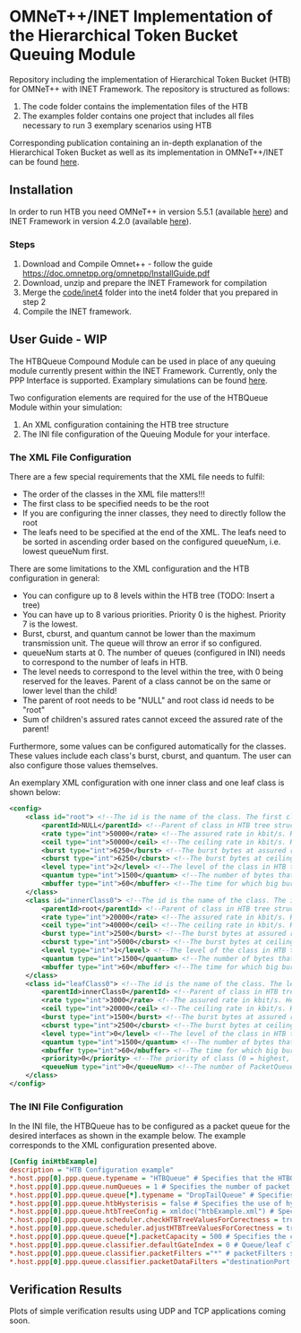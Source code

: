 # OMNeT++/INET Implementation of the Hierarchical Token Bucket Queuing Module

Repository including the implementation of Hierarchical Token Bucket (HTB) for OMNeT++ with INET Framework. The repository is structured as follows:
1. The code folder contains the implementation files of the HTB
2. The examples folder contains one project that includes all files necessary to run 3 exemplary scenarios using HTB

Corresponding publication containing an in-depth explanation of the Hierarchical Token Bucket as well as its implementation in OMNeT++/INET can be found [here](https://summit.omnetpp.org/2021/assets/pdf/OMNeT_2021_paper_8.pdf).

## Installation

In order to run HTB you need OMNeT++ in version 5.5.1 (available [here](https://omnetpp.org/download/old)) and INET Framework in version 4.2.0 (available [here](https://github.com/inet-framework/inet/releases/tag/v4.2.0)).

### Steps
1. Download and Compile Omnet++ - follow the guide https://doc.omnetpp.org/omnetpp/InstallGuide.pdf
2. Download, unzip and prepare the INET Framework for compilation
3. Merge the [code/inet4](code/inet4) folder into the inet4 folder that you prepared in step 2
4. Compile the INET framework.

## User Guide - WIP
The HTBQueue Compound Module can be used in place of any queuing module currently present within the INET Framework. Currently, only the PPP Interface is supported.
Examplary simulations can be found [here](examples/simulations).

Two configuration elements are required for the use of the HTBQueue Module within your simulation:
1. An XML configuration containing the HTB tree structure
2. The INI file configuration of the Queuing Module for your interface.

### The XML File Configuration
There are a few special requirements that the XML file needs to fulfil:
- The order of the classes in the XML file matters!!!
- The first class to be specified needs to be the root
- If you are configuring the inner classes, they need to directly follow the root
- The leafs need to be specified at the end of the XML. The leafs need to be sorted in ascending order based on the configured queueNum, i.e. lowest queueNum first.

There are some limitations to the XML configuration and the HTB configuration in general:
- You can configure up to 8 levels within the HTB tree (TODO: Insert a tree)
- You can have up to 8 various priorities. Priority 0 is the highest. Priority 7 is the lowest.
- Burst, cburst, and quantum cannot be lower than the maximum transmission unit. The queue will throw an error if so configured.
- queueNum starts at 0. The number of queues (configured in INI) needs to correspond to the number of leafs in HTB.
- The level needs to correspond to the level within the tree, with 0 being reserved for the leaves. Parent of a class cannot be on the same or lower level than the child!
- The parent of root needs to be "NULL" and root class id needs to be "root"
- Sum of children's assured rates cannot exceed the assured rate of the parent!

Furthermore, some values can be configured automatically for the classes. These values include each class's burst, cburst, and quantum. The user can also configure those values themselves.

An exemplary XML configuration with one inner class and one leaf class is shown below:
```xml
<config>
	<class id="root"> <!--The id is the name of the class. The first class always needs to be called root.-->
		<parentId>NULL</parentId> <!--Parent of class in HTB tree structure. For root always needs to be NULL.-->
		<rate type="int">50000</rate> <!--The assured rate in kbit/s. Here = 50 Mbit/s-->
		<ceil type="int">50000</ceil> <!--The ceiling rate in kbit/s. Here = 50 Mbit/s-->
		<burst type="int">6250</burst> <!--The burst bytes at assured rate. Must not be smaller than MTU. Should not be smaller than rate/8000 to allow for 1ms of transmit time-->
		<cburst type="int">6250</cburst> <!--The burst bytes at ceiling rate. Must not be smaller than MTU. Should not be smaller than ceil/8000 to allow for 1ms of transmit time-->
		<level type="int">2</level> <!--The level of the class in HTB tree hierarchy. For root it has to be above all other classes. In this case = 2-->
		<quantum type="int">1500</quantum> <!--The number of bytes that can be transmitted by a class before the next class is selected for transmission with the deficit round robin algorithm. Used to avoid class starvation.-->
		<mbuffer type="int">60</mbuffer> <!--The time for which big burst events are remembered in seconds-->
	</class>
	<class id="innerClass0"> <!--The id is the name of the class. The inner classes must always be specified directly after root and before leaves. Inner class needs to have "inner" in it's name!-->
		<parentId>root</parentId> <!--Parent of class in HTB tree structure. For inner can be root or other inner classes that are on a higher level-->
		<rate type="int">20000</rate> <!--The assured rate in kbit/s. Here = 20 Mbit/s-->
		<ceil type="int">40000</ceil> <!--The ceiling rate in kbit/s. Here = 40 Mbit/s-->
		<burst type="int">2500</burst> <!--The burst bytes at assured rate. Must not be smaller than MTU. Should not be smaller than rate/8000 to allow for 1ms of transmit time-->
		<cburst type="int">5000</cburst> <!--The burst bytes at ceiling rate. Must not be smaller than MTU. Should not be smaller than ceil/8000 to allow for 1ms of transmit time-->
		<level type="int">1</level> <!--The level of the class in HTB tree hierarchy. For inner it has to be > 0 and smaller than that of root. In this case = 1-->
		<quantum type="int">1500</quantum> <!--The number of bytes that can be transmitted by a class before the next class is selected for transmission with the deficit round robin algorithm. Used to avoid class starvation.-->
		<mbuffer type="int">60</mbuffer> <!--The time for which big burst events are remembered in seconds-->
	</class>
	<class id="leafClass0"> <!--The id is the name of the class. The leaf classes must always be specified after all inner classes. Leaf class needs to have "leaf" in it's name!-->
		<parentId>innerClass0</parentId> <!--Parent of class in HTB tree structure. For leaf can be root or any inner class-->
		<rate type="int">3000</rate> <!--The assured rate in kbit/s. Here = 3 Mbit/s-->
		<ceil type="int">20000</ceil> <!--The ceiling rate in kbit/s. Here = 20 Mbit/s-->
		<burst type="int">1500</burst> <!--The burst bytes at assured rate. Must not be smaller than MTU. Should not be smaller than rate/8000 to allow for 1ms of transmit time-->
		<cburst type="int">2500</cburst> <!--The burst bytes at ceiling rate. Must not be smaller than MTU. Should not be smaller than ceil/8000 to allow for 1ms of transmit time-->
		<level type="int">0</level> <!--The level of the class in HTB tree hierarchy. For leaf it must be = 0. In this case = 0-->
		<quantum type="int">1500</quantum> <!--The number of bytes that can be transmitted by a class before the next class is selected for transmission with the deficit round robin algorithm. Used to avoid class starvation.-->
		<mbuffer type="int">60</mbuffer> <!--The time for which big burst events are remembered in seconds-->
		<priority>0</priority> <!--The priority of class (0 = highest, 7 = lowest). Can only be specified for leaves and gets inhereted in the hierarhy. Classes with higher prioriy will always have their assured rate satisfied first. Same applies to the borrowed rate.-->
		<queueNum type="int">0</queueNum> <!--The number of PacketQueue configured for interface. Relevant for the classifier and for the HTB to know from which queue packets should be dequeued for the leaf.-->
	</class>
</config>
```

### The INI File Configuration
In the INI file, the HTBQueue has to be configured as a packet queue for the desired interfaces as shown in the example below. The example corresponds to the XML configuration presented above.

```INI
[Config iniHtbExample]
description = "HTB Configuration example"
*.host.ppp[0].ppp.queue.typename = "HTBQueue" # Specifies that the HTBQueue is used on ppp[0] PPP Interface of "host"
*.host.ppp[0].ppp.queue.numQueues = 1 # Specifies the number of packet queues for leaves. Must be equal to the number of leaves in HTB XML
*.host.ppp[0].ppp.queue.queue[*].typename = "DropTailQueue" # Specifies the packet queue type for leaves. Can be any packet queue available in INET
*.host.ppp[0].ppp.queue.htbHysterisis = false # Specifies the use of hysterisis for the HTBScheduler. Default false, not tested with true.
*.host.ppp[0].ppp.queue.htbTreeConfig = xmldoc("htbExample.xml") # Specifies the XML configuration file with the HTB tree structure
*.host.ppp[0].ppp.queue.scheduler.checkHTBTreeValuesForCorectness = true # Enables checks of burst, cburst, and quantum values for each class in XML HTB tree. If true, incorrect values will result in simulation error on initialization.
*.host.ppp[0].ppp.queue.scheduler.adjustHTBTreeValuesForCorectness = true # Enables automatic adjustment of burst, cburst, and quantum values. Will only be applied if set to true and checkHTBTreeValuesForCorectness = false
*.host.ppp[0].ppp.queue.queue[*].packetCapacity = 500 # Specifies the capacity of each leaf queue. Careful if you are specifying packetCapacity for all queues in your simulation. The packet capacity of HTBQueue itself needs to be >= numQueues * packetCapacity of leaf queues.
*.host.ppp[0].ppp.queue.classifier.defaultGateIndex = 0 # Queue/leaf class index into which packets will be classified if none of the filters match.
*.host.ppp[0].ppp.queue.classifier.packetFilters ="*" # packetFilters specification same as in ContentBasedClassifier
*.host.ppp[0].ppp.queue.classifier.packetDataFilters ="destinationPort(1042)" # packetDataFilters specification same as in ContentBasedClassifier. This one means that packets with destination port 1042 will be classified into leaf 0

```

## Verification Results

Plots of simple verification results using UDP and TCP applications coming soon.

